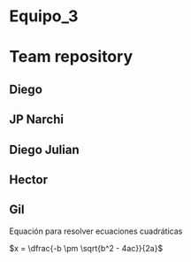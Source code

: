 # Equipo_3

# Team repository

## Diego

## JP Narchi

## Diego Julian

## Hector 

## Gil

Equación para resolver ecuaciones cuadráticas

$x = \dfrac{-b \pm \sqrt{b^2 - 4ac}}{2a}$
